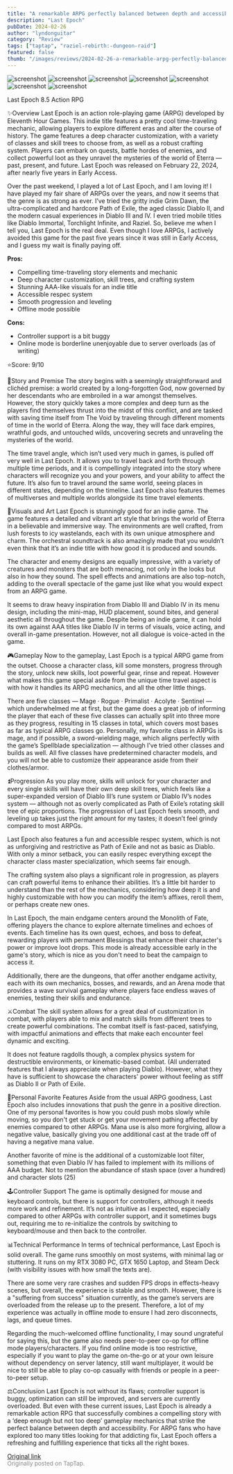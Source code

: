 ```yaml
---
title: "A remarkable ARPG perfectly balanced between depth and accessibility | Review - Last Epoch"
description: "Last Epoch"
pubDate: 2024-02-26
author: "lyndonguitar"
category: "Review"
tags: ["taptap", "raziel-rebirth:-dungeon-raid"]
featured: false
thumb: "/images/reviews/2024-02-26-a-remarkable-arpg-perfectly-balanced-between-depth-and-accessibility--review---last-epoch-0.avif"
---
```


<div class="gallery">
  <img src="/images/reviews/2024-02-26-a-remarkable-arpg-perfectly-balanced-between-depth-and-accessibility--review---last-epoch-0.avif" alt="screenshot" />
  <img src="/images/reviews/2024-02-26-a-remarkable-arpg-perfectly-balanced-between-depth-and-accessibility--review---last-epoch-1.avif" alt="screenshot" />
  <img src="/images/reviews/2024-02-26-a-remarkable-arpg-perfectly-balanced-between-depth-and-accessibility--review---last-epoch-2.avif" alt="screenshot" />
  <img src="/images/reviews/2024-02-26-a-remarkable-arpg-perfectly-balanced-between-depth-and-accessibility--review---last-epoch-3.avif" alt="screenshot" />
  <img src="/images/reviews/2024-02-26-a-remarkable-arpg-perfectly-balanced-between-depth-and-accessibility--review---last-epoch-4.avif" alt="screenshot" />
  <img src="/images/reviews/2024-02-26-a-remarkable-arpg-perfectly-balanced-between-depth-and-accessibility--review---last-epoch-5.avif" alt="screenshot" />
  <img src="/images/reviews/2024-02-26-a-remarkable-arpg-perfectly-balanced-between-depth-and-accessibility--review---last-epoch-6.avif" alt="screenshot" />
</div>

Last Epoch
8.5
Action
RPG

✨Overview
Last Epoch is an action role-playing game (ARPG) developed by Eleventh Hour Games. This indie title features a pretty cool time-traveling mechanic, allowing players to explore different eras and alter the course of history. The game features a deep character customization, with a variety of classes and skill trees to choose from, as well as a robust crafting system. Players can embark on quests, battle hordes of enemies, and collect powerful loot as they unravel the mysteries of the world of Eterra — past, present, and future. Last Epoch was released on February 22, 2024, after nearly five years in Early Access.

Over the past weekend, I played a lot of Last Epoch, and I am loving it! I have played my fair share of ARPGs over the years, and now it seems that the genre is as strong as ever. I’ve tried the gritty indie Grim Dawn, the ultra-complicated and hardcore Path of Exile, the aged classic Diablo II, and the modern casual experiences in Diablo III and IV. I even tried mobile titles like Diablo Immortal, Torchlight Infinite, and Raziel. So, believe me when I tell you, Last Epoch is the real deal. Even though I love ARPGs, I actively avoided this game for the past five years since it was still in Early Access, and I guess my wait is finally paying off.


**Pros:**
- Compelling time-traveling story elements and mechanic
- Deep character customization, skill trees, and crafting system
- Stunning AAA-like visuals for an indie title
- Accessible respec system
- Smooth progression and leveling
- Offline mode possible



**Cons:**
- Controller support is a bit buggy
- Online mode is borderline unenjoyable due to server overloads (as of writing)


⭐️Score: 9/10

📖Story and Premise
The story begins with a seemingly straightforward and clichéd premise: a world created by a long-forgotten God, now governed by her descendants who are embroiled in a war amongst themselves.  However, the story quickly takes a more complex and deep turn as the players find themselves thrust into the midst of this conflict, and are tasked with saving time itself from The Void by traveling through different moments of time in the world of Eterra. Along the way, they will face dark empires, wrathful gods, and untouched wilds, uncovering secrets and unraveling the mysteries of the world.

The time travel angle, which isn’t used very much in games, is pulled off very well in Last Epoch. It allows you to travel back and forth through multiple time periods, and it is compellingly integrated into the story where characters will recognize you and your powers, and your ability to affect the future. It’s also fun to travel around the same world, seeing places in different states, depending on the timeline. Last Epoch also features themes of multiverses and multiple worlds alongside its time travel elements.

🎨Visuals and Art
Last Epoch is stunningly good for an indie game. The game features a detailed and vibrant art style that brings the world of Eterra in a believable and immersive way. The environments are well crafted, from lush forests to icy wastelands, each with its own unique atmosphere and charm. The orchestral soundtrack is also amazingly made that  you wouldn’t even think that it’s an indie title with how good it is produced and sounds.

The character and enemy designs are equally impressive, with a variety of creatures and monsters that are both menacing, not only in the looks but also in how they sound. The spell effects and animations are also top-notch, adding to the overall spectacle of the game just like what you would expect from an ARPG game.

It seems to draw heavy inspiration from Diablo III and Diablo IV in its menu design, including the mini-map, HUD placement, sound bites, and general aesthetic all throughout the game. Despite being an indie game, it can hold its own against AAA titles like Diablo IV in terms of visuals, voice acting, and overall in-game presentation. However, not all dialogue is voice-acted in the game.

🎮Gameplay
Now to the gameplay, Last Epoch is a typical ARPG game from the outset. Choose a character class, kill some monsters, progress through the story, unlock new skills, loot powerful gear, rinse and repeat. However what makes this game special aside from the unique time travel aspect is with how it handles its ARPG mechanics, and all the other little things.

There are five classes — Mage · Rogue · Primalist · Acolyte · Sentinel —  which underwhelmed me at first, but the game does a great job of informing the player that each of these five classes can actually split into three more as they progress, resulting in 15 classes in total, which covers most bases as far as typical ARPG classes go. Personally, my favorite class in ARPGs is mage, and if possible, a sword-wielding mage, which aligns perfectly with the game’s Spellblade specialization — although I’ve tried other classes and builds as well. All five classes have predetermined character models, and you will not be able to customize their appearance aside from their clothes/armor.

⏫Progression
As you play more, skills will unlock for your character and every single skills will have their own deep skill trees, which feels like a super-expanded version of Diablo III’s rune system or Diablo IV’s nodes system — although not as overly complicated as Path of Exile’s rotating skill tree of epic proportions. The progression of Last Epoch feels smooth, and leveling up takes just the right amount for my tastes; it doesn’t feel grindy compared to most ARPGs.

Last Epoch also features a fun and accessible respec system, which is not as unforgiving and restrictive as Path of Exile and not as basic as Diablo. With only a minor setback, you can easily respec everything except the character class master specialization, which seems fair enough.

The crafting system also plays a significant role in progression, as players can craft powerful items to enhance their abilities. It’s a little bit harder to understand than the rest of the mechanics, considering how deep it is and highly customizable with how you can modify the item’s affixes, reroll them, or perhaps create new ones.

In Last Epoch, the main endgame centers around the Monolith of Fate, offering players the chance to explore alternate timelines and echoes of events. Each timeline has its own quest, echoes, and boss to defeat, rewarding players with permanent Blessings that enhance their character's power or improve loot drops.  This mode is already accessible early in the game's story, which is nice as you don't need to beat the campaign to access it.

Additionally, there are the dungeons, that offer another endgame activity, each with its own mechanics, bosses, and rewards, and an Arena mode that provides a wave survival gameplay where players face endless waves of enemies, testing their skills and endurance.

⚔️Combat
The skill system allows for a great deal of customization in combat, with players able to mix and match skills from different trees to create powerful combinations. The combat itself is fast-paced, satisfying, with impactful animations and effects that make each encounter feel dynamic and exciting.

It does not feature ragdolls though, a complex physics system for destructible environments, or kinematic-based combat. (All underrated features that I always appreciate when playing Diablo). However, what they have is sufficient to showcase the characters' power without feeling as stiff as Diablo II or Path of Exile.

📜Personal Favorite Features
Aside from the usual ARPG goodness, Last Epoch also includes innovations that push the genre in a positive direction. One of my personal favorites is how you could push mobs slowly while moving, so you don't get stuck or get your movement pathing affected by enemies compared to other ARPGs. Mana use is also more forgiving, allow a negative value, basically giving you one additional cast at the trade off of having a negative mana value.

Another favorite of mine is the additional of a customizable loot filter, something that even Diablo IV has failed to implement with its millions of AAA budget. Not to mention the abundance of stash space (over a hundred) and character slots (25)

🕹Controller Support
The game is optimally designed for mouse and keyboard controls, but there is support for controllers, although it needs more work and refinement. It’s not as intuitive as I expected, especially compared to other ARPGs with controller support, and it sometimes bugs out, requiring me to re-initialize the controls by switching to keyboard/mouse and then back to the controller.

📊Technical Performance
In terms of technical performance, Last Epoch is solid overall. The game runs smoothly on most systems, with minimal lag or stuttering. It runs on my RTX 3080 PC, GTX 1650 Laptop, and Steam Deck (with visibility issues with how small the texts are).

There are some very rare crashes and sudden FPS drops in effects-heavy scenes, but overall, the experience is stable and smooth. However, there is a "suffering from success" situation currently, as the game’s servers are overloaded from the release up to the present. Therefore, a lot of my experience was actually in offline mode to ensure I had zero disconnects, lags, and queue times.

Regarding the much-welcomed offline functionality, I may sound ungrateful for saying this, but the game also needs peer-to-peer co-op for offline mode players/characters. If you find online mode is too restrictive, especially if you want to play the game on-the-go or at your own leisure without dependency on server latency, still want multiplayer, it would be nice to still be able to play co-op casually with friends or people in a peer-to-peer setup.

⚖️Conclusion
Last Epoch is not without its flaws; controller support is buggy, optimization can still be improved, and servers are currently overloaded. But even with these current issues, Last Epoch is already a remarkable action RPG that successfully combines a compelling story with a ‘deep enough but not too deep’ gameplay mechanics that strike the perfect balance between depth and accessibility. For ARPG fans who have explored too many titles looking for that addicting fix, Last Epoch offers a refreshing and fulfilling experience that ticks all the right boxes.

[Original link](https://www.taptap.io/post/7052726)<br><span style="font-size: 0.95em; color: #888;">Originally posted on TapTap.</span>
